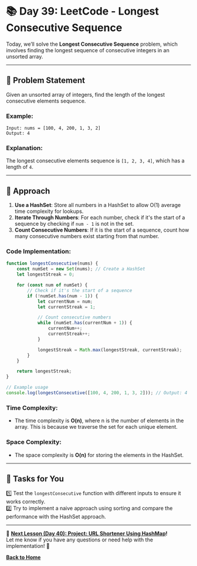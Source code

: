 # **📚 Day 39: LeetCode - Longest Consecutive Sequence**  

Today, we’ll solve the **Longest Consecutive Sequence** problem, which involves finding the longest sequence of consecutive integers in an unsorted array.  

---

## **🔹 Problem Statement**  

Given an unsorted array of integers, find the length of the longest consecutive elements sequence.

### **Example**:
```plaintext
Input: nums = [100, 4, 200, 1, 3, 2]
Output: 4
```

### **Explanation**: 
The longest consecutive elements sequence is `[1, 2, 3, 4]`, which has a length of `4`.

---

## **🔹 Approach**  

1. **Use a HashSet**: Store all numbers in a HashSet to allow O(1) average time complexity for lookups.
2. **Iterate Through Numbers**: For each number, check if it's the start of a sequence by checking if `num - 1` is not in the set.
3. **Count Consecutive Numbers**: If it is the start of a sequence, count how many consecutive numbers exist starting from that number.

### **Code Implementation**:
```js
function longestConsecutive(nums) {
    const numSet = new Set(nums); // Create a HashSet
    let longestStreak = 0;

    for (const num of numSet) {
        // Check if it's the start of a sequence
        if (!numSet.has(num - 1)) {
            let currentNum = num;
            let currentStreak = 1;

            // Count consecutive numbers
            while (numSet.has(currentNum + 1)) {
                currentNum++;
                currentStreak++;
            }

            longestStreak = Math.max(longestStreak, currentStreak);
        }
    }

    return longestStreak;
}

// Example usage
console.log(longestConsecutive([100, 4, 200, 1, 3, 2])); // Output: 4
```

### **Time Complexity**:  
- The time complexity is **O(n)**, where n is the number of elements in the array. This is because we traverse the set for each unique element.

### **Space Complexity**:  
- The space complexity is **O(n)** for storing the elements in the HashSet.

---

## **📝 Tasks for You**  
1️⃣ Test the `longestConsecutive` function with different inputs to ensure it works correctly.  
2️⃣ Try to implement a naive approach using sorting and compare the performance with the HashSet approach.

---

🎯 **[Next Lesson (Day 40): Project: URL Shortener Using HashMap](../day_40/README.md)!**  
Let me know if you have any questions or need help with the implementation! 🚀

[**Back to Home**](../../../README.md)
